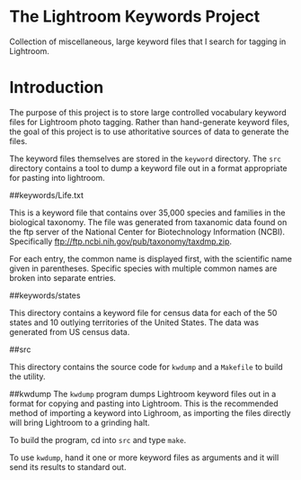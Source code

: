 The Lightroom Keywords Project
========

Collection of miscellaneous, large keyword files that I search for tagging in Lightroom.


# Introduction

The purpose of this project is to store large controlled vocabulary keyword files for Lightroom photo tagging. Rather than hand-generate keyword files, the goal of this project is to use athoritative sources of data to generate the files.

The keyword files themselves are stored in the `keyword` directory. The `src` directory contains a tool to dump a keyword file out in a format appropriate for pasting into lightroom.

##keywords/Life.txt

This is a keyword file that contains over 35,000 species and families in the biological taxonomy. The file was generated from taxanomic data found on the ftp server of the National Center for Biotechnology Information (NCBI). Specifically ftp://ftp.ncbi.nih.gov/pub/taxonomy/taxdmp.zip.

For each entry, the common name is displayed first, with the scientific name given in parentheses. Specific species with multiple common names are broken into separate entries.

##keywords/states

This directory contains a keyword file for census data for each of the 50 states and 10 outlying territories of the United States. The data was generated from US census data.

##src

This directory contains the source code for `kwdump` and a `Makefile` to build the utility.

##kwdump
The `kwdump` program dumps Lightroom keyword files out in a format for copying and pasting into Lightroom. This is the recommended method of importing a keyword into Lighroom, as importing the files directly will bring Lightroom to a grinding halt.

To build the program, cd into `src` and type `make`.

To use `kwdump`, hand it one or more keyword files as arguments and it will send its results to standard out.
